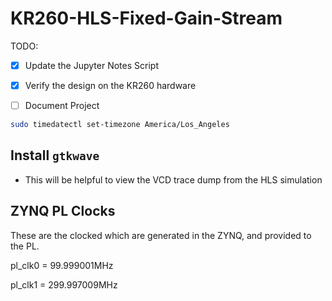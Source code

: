 # KR260-HLS-Fixed-Gain-Stream

TODO:

- [x] Update the Jupyter Notes Script
- [x] Verify the design on the KR260 hardware
- [ ] Document Project 



```bash
sudo timedatectl set-timezone America/Los_Angeles
```





## Install `gtkwave`

- This will be helpful to view the VCD trace dump from the HLS simulation





## ZYNQ PL Clocks

These are the clocked which are generated in the ZYNQ, and provided to the PL.

pl_clk0 = 99.999001MHz

pl_clk1 = 299.997009MHz

